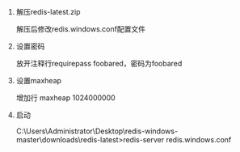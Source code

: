 

1. 解压redis-latest.zip

	解压后修改redis.windows.conf配置文件

2. 设置密码

	放开注释行requirepass foobared，密码为foobared
	
3. 设置maxheap <bytes>

	增加行 maxheap 1024000000
	
4. 启动

	C:\Users\Administrator\Desktop\redis-windows-master\downloads\redis-latest>redis-server redis.windows.conf